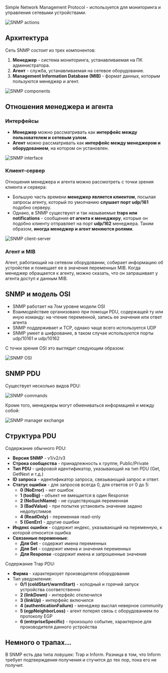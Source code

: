 Simple Network Management Protocol - используется для мониторинга и управления сетевыми устройствами.

![SNMP actions](pics/snmp_actions.png)

## Архитектура

Сеть SNMP состоит из трех компонентов:
1. **Менеджер** - система мониторинга, устанавливаемая на ПК администратора.
2. **Агент** - служба, устанавливаемая на сетевое оборудование.
3. **Management Information Database (MIB)** - формат данных, которым пользуются менеджер и агент.

![SNMP components](pics/snmp_components.png)

## Отношения менеджера и агента

### Интерфейсы
- **Менеджер** можно рассматривать как **интерфейс между пользователем и сетевым узлом**.
- **Агент** можно рассматривать как **интерфейс между менеджером и оборудованием**, на котором он установлен.

![SNMP interface](pics/snmp_interface.png)

### Клиент-сервер
Отношения менеджера и агента можно рассмотреть с точки зрения клиента и сервера:
- Большую часть времени **менеджер является клиентом**, посылая запросы агенту, который по умолчанию **слушает порт udp/161** подобно серверу.
- Однако, в SNMP существуют и так называемые **traps или notifications** - сообщения **от агента к менеджеру**, которые он подобно клиенту отправляет на порт **udp/162** менеджера. Таким образом, **иногда менеджер и агент меняются ролями**.

![SNMP client-server](pics/snmp_client_server.png)

### Агент и MIB
Агент, работающий на сетевом оборудовании, собирает информацию об устройстве и помещает ее в значения переменных MIB.  Когда менеджер обращается к агенту, можно сказать, что он запрашивает у агента доступ к данным MIB.

## SNMP и модель OSI
- SNMP работает на 7ом уровне модели OSI
- Взаимодействие организовано при помощи PDU, содержащей ту или иную команду: на чтение переменной, запись ее значения или ответ агента
- SNMP поддерживает и TCP, однако чаще всего используется UDP
-  SNMP умеет в шифрование, в таком случае используются порты udp/10161 и udp/10162

C точки зрения OSI это выглядит следующим образом:

![SNMP OSI](pics/snmp_osi.png)

## SNMP PDU
Существует несколько видов PDU:

![SNMP commands](pics/snmp_commands.png)

Кроме того, менеджеры могут обмениваться информацией и между собой:

![SNMP manager exchange](pics/snmp_manager_exchange.png)

## Структура PDU
Содержание обычного PDU:

- **Версия SNMP** - v1/v2/v3
- **Строка сообщества** - принадлежность к группе, Public/Private
- **Тип PDU** - цифровой идентификатор, указывающий на тип PDU (Get, GetNext и т.д.)
- **ID запроса** - идентификатор запроса, связывающий запрос и ответ.
- **Статус ошибки** - для запросов всегда 0, для ответов от 0 до 5:
	- **0 (NoError)** - нет ошибок
	- **1 (tooBig)** - объект не вмещается в один Response
	- **2  (NoSuchName)** - не существующая переменная
	- **3 (BadValue)** - при попытке установить значение задано недопустимое
	- **4 (ReadOnly)** - переменная read-only
	- **5 (GenErr)** - другие ошибки
- **Индекс ошибки** - содержит индекс, указывающий на переменную, к которой относится ошибка
- **Связанные переменные**:
	-  **Для Get** - содержит имена переменных
	-  **Для Set** - содержит имена и значения переменных
	-  **Для Response** -содержит имена и запрошенные значения

Содержание Trap PDU:

- **Фирма** - характеризует производителя оборудования
- Тип уведомления:
	- **0/1 (coldStart/warmStart)** - холодный и горячий запуск устройства соответственно
	- **2 (linkDown)** - интерфейс отключился
	- **3 (linkUp)** - интерфейс включился
	- **4 (authenticationFailure)** - менеджер выслал неверное community
	- **5 (egpNeighborLoss)** - агент потерял связь с оборудованием по протоколу EGP
	- **6 (entrpriseSpecific)** - произошло событие, характерное для производителя данного устройства

## Немного о трапах...
В SNMP есть два типа ловушек: Trap и Inform. Разница в том, что Inform требует подтверждения получения и стучится до тех пор, пока его не получит.